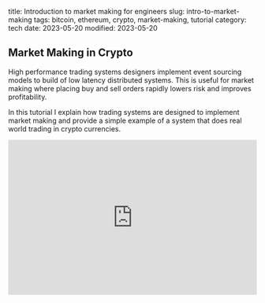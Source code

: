 title: Introduction to market making for engineers
slug: intro-to-market-making
tags: bitcoin, ethereum, crypto, market-making, tutorial
category: tech
date: 2023-05-20
modified: 2023-05-20

## Market Making in Crypto

High performance trading systems designers implement event sourcing models to build of low latency distributed systems.  This is useful for market making where placing buy and sell orders rapidly lowers risk and improves profitability.

In this tutorial I explain how trading systems are designed to implement market making and provide a simple example of a system that does real world trading in crypto currencies.

<iframe width="100%" height="315" src="https://www.youtube.com/embed/tiotcOHsABk" title="YouTube video player" frameborder="0" allow="accelerometer; autoplay; clipboard-write; encrypted-media; gyroscope; picture-in-picture; web-share" allowfullscreen></iframe>
